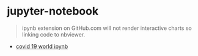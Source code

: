 # jupyter-notebook

> ipynb extension on GitHub.com will not render interactive charts so linking code to nbviewer. 
- [covid 19 world ipynb](https://nbviewer.org/github/koans-dev/jupyter-notebook/blob/main/covid-19-world.ipynb)
 
